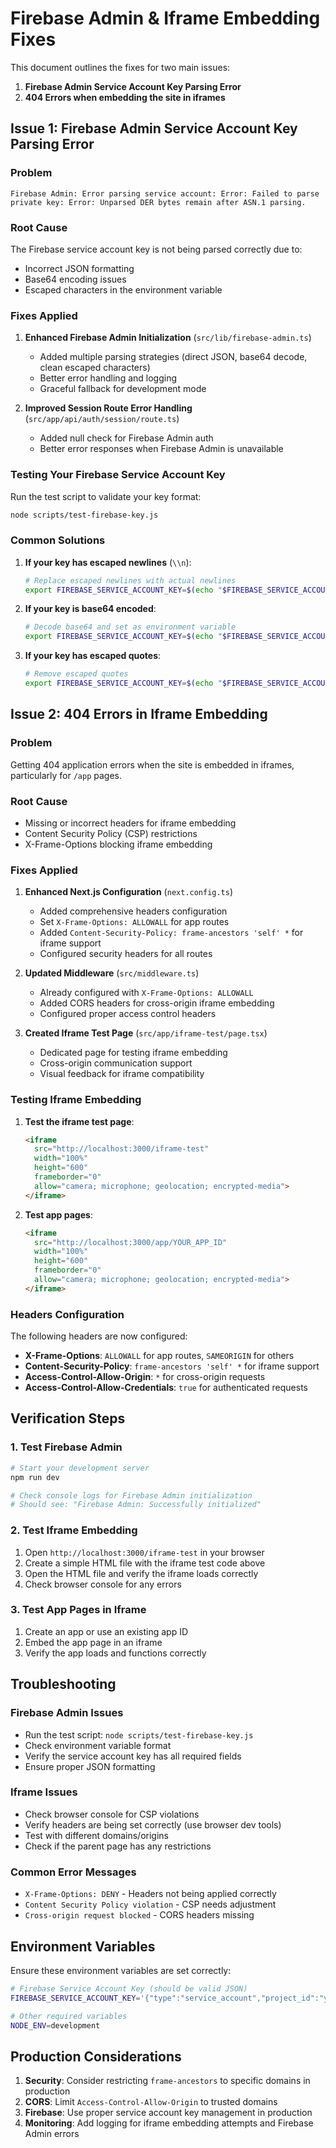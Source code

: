 # Firebase Admin & Iframe Embedding Fixes

This document outlines the fixes for two main issues:

1. **Firebase Admin Service Account Key Parsing Error**
2. **404 Errors when embedding the site in iframes**

## Issue 1: Firebase Admin Service Account Key Parsing Error

### Problem
```
Firebase Admin: Error parsing service account: Error: Failed to parse private key: Error: Unparsed DER bytes remain after ASN.1 parsing.
```

### Root Cause
The Firebase service account key is not being parsed correctly due to:
- Incorrect JSON formatting
- Base64 encoding issues
- Escaped characters in the environment variable

### Fixes Applied

1. **Enhanced Firebase Admin Initialization** (`src/lib/firebase-admin.ts`)
   - Added multiple parsing strategies (direct JSON, base64 decode, clean escaped characters)
   - Better error handling and logging
   - Graceful fallback for development mode

2. **Improved Session Route Error Handling** (`src/app/api/auth/session/route.ts`)
   - Added null check for Firebase Admin auth
   - Better error responses when Firebase Admin is unavailable

### Testing Your Firebase Service Account Key

Run the test script to validate your key format:

```bash
node scripts/test-firebase-key.js
```

### Common Solutions

1. **If your key has escaped newlines** (`\\n`):
   ```bash
   # Replace escaped newlines with actual newlines
   export FIREBASE_SERVICE_ACCOUNT_KEY=$(echo "$FIREBASE_SERVICE_ACCOUNT_KEY" | sed 's/\\n/\n/g')
   ```

2. **If your key is base64 encoded**:
   ```bash
   # Decode base64 and set as environment variable
   export FIREBASE_SERVICE_ACCOUNT_KEY=$(echo "$FIREBASE_SERVICE_ACCOUNT_KEY" | base64 -d)
   ```

3. **If your key has escaped quotes**:
   ```bash
   # Remove escaped quotes
   export FIREBASE_SERVICE_ACCOUNT_KEY=$(echo "$FIREBASE_SERVICE_ACCOUNT_KEY" | sed 's/\\"/"/g')
   ```

## Issue 2: 404 Errors in Iframe Embedding

### Problem
Getting 404 application errors when the site is embedded in iframes, particularly for `/app` pages.

### Root Cause
- Missing or incorrect headers for iframe embedding
- Content Security Policy (CSP) restrictions
- X-Frame-Options blocking iframe embedding

### Fixes Applied

1. **Enhanced Next.js Configuration** (`next.config.ts`)
   - Added comprehensive headers configuration
   - Set `X-Frame-Options: ALLOWALL` for app routes
   - Added `Content-Security-Policy: frame-ancestors 'self' *` for iframe support
   - Configured security headers for all routes

2. **Updated Middleware** (`src/middleware.ts`)
   - Already configured with `X-Frame-Options: ALLOWALL`
   - Added CORS headers for cross-origin iframe embedding
   - Configured proper access control headers

3. **Created Iframe Test Page** (`src/app/iframe-test/page.tsx`)
   - Dedicated page for testing iframe embedding
   - Cross-origin communication support
   - Visual feedback for iframe compatibility

### Testing Iframe Embedding

1. **Test the iframe test page**:
   ```html
   <iframe 
     src="http://localhost:3000/iframe-test" 
     width="100%" 
     height="600" 
     frameborder="0"
     allow="camera; microphone; geolocation; encrypted-media">
   </iframe>
   ```

2. **Test app pages**:
   ```html
   <iframe 
     src="http://localhost:3000/app/YOUR_APP_ID" 
     width="100%" 
     height="600" 
     frameborder="0"
     allow="camera; microphone; geolocation; encrypted-media">
   </iframe>
   ```

### Headers Configuration

The following headers are now configured:

- **X-Frame-Options**: `ALLOWALL` for app routes, `SAMEORIGIN` for others
- **Content-Security-Policy**: `frame-ancestors 'self' *` for iframe support
- **Access-Control-Allow-Origin**: `*` for cross-origin requests
- **Access-Control-Allow-Credentials**: `true` for authenticated requests

## Verification Steps

### 1. Test Firebase Admin
```bash
# Start your development server
npm run dev

# Check console logs for Firebase Admin initialization
# Should see: "Firebase Admin: Successfully initialized"
```

### 2. Test Iframe Embedding
1. Open `http://localhost:3000/iframe-test` in your browser
2. Create a simple HTML file with the iframe test code above
3. Open the HTML file and verify the iframe loads correctly
4. Check browser console for any errors

### 3. Test App Pages in Iframe
1. Create an app or use an existing app ID
2. Embed the app page in an iframe
3. Verify the app loads and functions correctly

## Troubleshooting

### Firebase Admin Issues
- Run the test script: `node scripts/test-firebase-key.js`
- Check environment variable format
- Verify the service account key has all required fields
- Ensure proper JSON formatting

### Iframe Issues
- Check browser console for CSP violations
- Verify headers are being set correctly (use browser dev tools)
- Test with different domains/origins
- Check if the parent page has any restrictions

### Common Error Messages
- `X-Frame-Options: DENY` - Headers not being applied correctly
- `Content Security Policy violation` - CSP needs adjustment
- `Cross-origin request blocked` - CORS headers missing

## Environment Variables

Ensure these environment variables are set correctly:

```bash
# Firebase Service Account Key (should be valid JSON)
FIREBASE_SERVICE_ACCOUNT_KEY='{"type":"service_account","project_id":"your-project",...}'

# Other required variables
NODE_ENV=development
```

## Production Considerations

1. **Security**: Consider restricting `frame-ancestors` to specific domains in production
2. **CORS**: Limit `Access-Control-Allow-Origin` to trusted domains
3. **Firebase**: Use proper service account key management in production
4. **Monitoring**: Add logging for iframe embedding attempts and Firebase Admin errors
